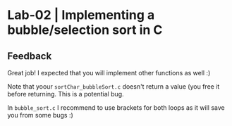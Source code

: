 # Lab-02 | Implementing a bubble/selection sort in C

## Feedback
Great job! I expected that you will implement other functions as well :) 

Note that yoour `sortChar_bubbleSort.c` doesn't return a value (you free it before returning. This is a potential bug. 

In `bubble_sort.c` I recommend to use brackets for both loops as it will save you from some bugs :) 